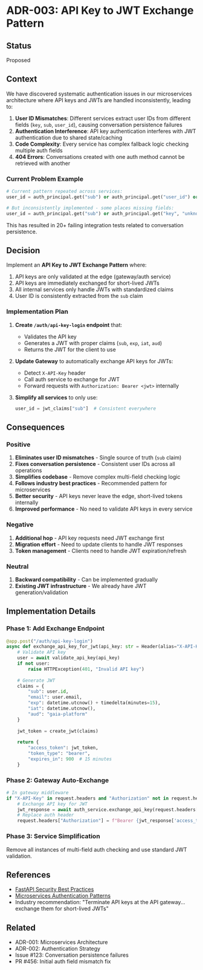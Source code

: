 # ADR-003: API Key to JWT Exchange Pattern

## Status
Proposed

## Context

We have discovered systematic authentication issues in our microservices architecture where API keys and JWTs are handled inconsistently, leading to:

1. **User ID Mismatches**: Different services extract user IDs from different fields (`key`, `sub`, `user_id`), causing conversation persistence failures
2. **Authentication Interference**: API key authentication interferes with JWT authentication due to shared state/caching
3. **Code Complexity**: Every service has complex fallback logic checking multiple auth fields
4. **404 Errors**: Conversations created with one auth method cannot be retrieved with another

### Current Problem Example
```python
# Current pattern repeated across services:
user_id = auth_principal.get("sub") or auth_principal.get("user_id") or auth_principal.get("key")

# But inconsistently implemented - some places missing fields:
user_id = auth_principal.get("sub") or auth_principal.get("key", "unknown")  # Missing user_id!
```

This has resulted in 20+ failing integration tests related to conversation persistence.

## Decision

Implement an **API Key to JWT Exchange Pattern** where:

1. API keys are only validated at the edge (gateway/auth service)
2. API keys are immediately exchanged for short-lived JWTs
3. All internal services only handle JWTs with standardized claims
4. User ID is consistently extracted from the `sub` claim

### Implementation Plan

1. **Create `/auth/api-key-login` endpoint** that:
   - Validates the API key
   - Generates a JWT with proper claims (`sub`, `exp`, `iat`, `aud`)
   - Returns the JWT for the client to use

2. **Update Gateway** to automatically exchange API keys for JWTs:
   - Detect `X-API-Key` header
   - Call auth service to exchange for JWT
   - Forward requests with `Authorization: Bearer <jwt>` internally

3. **Simplify all services** to only use:
   ```python
   user_id = jwt_claims["sub"]  # Consistent everywhere
   ```

## Consequences

### Positive

1. **Eliminates user ID mismatches** - Single source of truth (`sub` claim)
2. **Fixes conversation persistence** - Consistent user IDs across all operations
3. **Simplifies codebase** - Remove complex multi-field checking logic
4. **Follows industry best practices** - Recommended pattern for microservices
5. **Better security** - API keys never leave the edge, short-lived tokens internally
6. **Improved performance** - No need to validate API keys in every service

### Negative

1. **Additional hop** - API key requests need JWT exchange first
2. **Migration effort** - Need to update clients to handle JWT responses
3. **Token management** - Clients need to handle JWT expiration/refresh

### Neutral

1. **Backward compatibility** - Can be implemented gradually
2. **Existing JWT infrastructure** - We already have JWT generation/validation

## Implementation Details

### Phase 1: Add Exchange Endpoint
```python
@app.post("/auth/api-key-login")
async def exchange_api_key_for_jwt(api_key: str = Header(alias="X-API-Key")):
    # Validate API key
    user = await validate_api_key(api_key)
    if not user:
        raise HTTPException(401, "Invalid API key")
    
    # Generate JWT
    claims = {
        "sub": user.id,
        "email": user.email,
        "exp": datetime.utcnow() + timedelta(minutes=15),
        "iat": datetime.utcnow(),
        "aud": "gaia-platform"
    }
    
    jwt_token = create_jwt(claims)
    
    return {
        "access_token": jwt_token,
        "token_type": "bearer",
        "expires_in": 900  # 15 minutes
    }
```

### Phase 2: Gateway Auto-Exchange
```python
# In gateway middleware
if "X-API-Key" in request.headers and "Authorization" not in request.headers:
    # Exchange API key for JWT
    jwt_response = await auth_service.exchange_api_key(request.headers["X-API-Key"])
    # Replace auth header
    request.headers["Authorization"] = f"Bearer {jwt_response['access_token']}"
```

### Phase 3: Service Simplification
Remove all instances of multi-field auth checking and use standard JWT validation.

## References

- [FastAPI Security Best Practices](https://fastapi.tiangolo.com/tutorial/security/)
- [Microservices Authentication Patterns](https://microservices.io/patterns/security/access-token.html)
- Industry recommendation: "Terminate API keys at the API gateway... exchange them for short-lived JWTs"

## Related

- ADR-001: Microservices Architecture
- ADR-002: Authentication Strategy
- Issue #123: Conversation persistence failures
- PR #456: Initial auth field mismatch fix